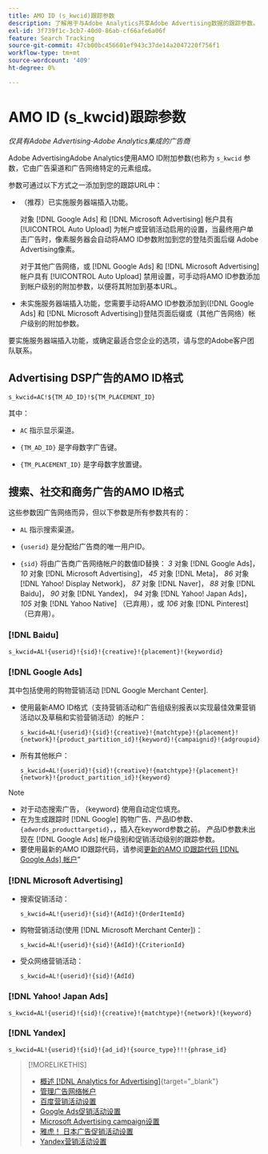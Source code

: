 ```yaml
---
title: AMO ID (s_kwcid)跟踪参数
description: 了解用于与Adobe Analytics共享Adobe Advertising数据的跟踪参数。
exl-id: 3f739f1c-3cb7-40d0-86ab-cf66afe6a06f
feature: Search Tracking
source-git-commit: 47cb00bc456601ef943c37de14a2047220f756f1
workflow-type: tm+mt
source-wordcount: '409'
ht-degree: 0%

---
```


# AMO ID (s_kwcid)跟踪参数

*仅具有Adobe Advertising-Adobe Analytics集成的广告商*

<!-- This should go in the Analytics integration chapter > IDs page, under "AMO IDs."  But I'll need to update with when/where to add the code for DSP clients. -->

Adobe AdvertisingAdobe Analytics使用AMO ID附加参数(也称为 `s_kwcid` 参数，它由广告渠道和广告网络特定的元素组成。

<!-- add everything below to IDs page -->

参数可通过以下方式之一添加到您的跟踪URL中：

* （推荐）已实施服务器端插入功能。

  对象 [!DNL Google Ads] 和 [!DNL Microsoft Advertising] 帐户具有 [!UICONTROL Auto Upload] 为帐户或营销活动启用的设置，当最终用户单击广告时，像素服务器会自动将AMO ID参数附加到您的登陆页面后缀 <!-- click a search ad or views a display ad --> Adobe Advertising像素。

  对于其他广告网络，或 [!DNL Google Ads] 和 [!DNL Microsoft Advertising] 帐户具有 [!UICONTROL Auto Upload] 禁用设置，可手动将AMO ID参数添加到帐户级别的附加参数，以便将其附加到基本URL。

* <!-- (Search, Social, & Commerce only) -->未实施服务器端插入功能，您需要手动将AMO ID参数添加到([!DNL Google Ads] 和 [!DNL Microsoft Advertising])登陆页面后缀或（其他广告网络）帐户级别的附加参数。

要实施服务器端插入功能，或确定最适合您企业的选项，请与您的Adobe客户团队联系。

## Advertising DSP广告的AMO ID格式

`s_kwcid=AC!${TM_AD_ID}!${TM_PLACEMENT_ID}`

其中：

* `AC` 指示显示渠道。

* `{TM_AD_ID}` 是字母数字广告键。

* `{TM_PLACEMENT_ID}` 是字母数字放置键。

## 搜索、社交和商务广告的AMO ID格式

这些参数因广告网络而异，但以下参数是所有参数共有的：

* `AL` 指示搜索渠道。 <!-- what about social/Facebook, and display ads on Google (like Gmail, YouTube)? -->

* `{userid}` 是分配给广告商的唯一用户ID。

* `{sid}` 将由广告商广告网络帐户的数值ID替换： *3* 对象 [!DNL Google Ads]， *10* 对象 [!DNL Microsoft Advertising]， *45* 对象 [!DNL Meta]， *86* 对象 [!DNL Yahoo! Display Network]， *87* 对象 [!DNL Naver]， *88* 对象 [!DNL Baidu]， *90* 对象 [!DNL Yandex]， *94* 对象 [!DNL Yahoo! Japan Ads]， *105* 对象 [!DNL Yahoo Native] （已弃用），或 *106* 对象 [!DNL Pinterest] （已弃用）。

### [!DNL Baidu]

`s_kwcid=AL!{userid}!{sid}!{creative}!{placement}!{keywordid}`

### [!DNL Google Ads]

其中包括使用的购物营销活动 [!DNL Google Merchant Center].

* 使用最新AMO ID格式（支持营销活动和广告组级别报表以实现最佳效果营销活动以及草稿和实验营销活动）的帐户：

  `s_kwcid=AL!{userid}!{sid}!{creative}!{matchtype}!{placement}!{network}!{product_partition_id}!{keyword}!{campaignid}!{adgroupid}`

* 所有其他帐户：

  `s_kwcid=AL!{userid}!{sid}!{creative}!{matchtype}!{placement}!{network}!{product_partition_id}!{keyword}`

>[!NOTE]
>
>* 对于动态搜索广告， {keyword} 使用自动定位填充。
>* 在为生成跟踪时 [!DNL Google] 购物广告、产品ID参数、 `{adwords_producttargetid}`，，插入在keyword参数之前。 产品ID参数未出现在 [!DNL Google Ads] 帐户级别和促销活动级别的跟踪参数。
>* 要使用最新的AMO ID跟踪代码，请参阅[更新的AMO ID跟踪代码 [!DNL Google Ads] 帐户](/help/search-social-commerce/campaign-management/accounts/update-amo-id-google.md)“ <!-- Update terminology there too. -->

<!--

### [!DNL Meta]

`s_kwcid=AL!{userid}!{sid}!{{ad.id}}!{{campaign.id}}!{{adset.id}}`

where:

* `{{ad.id}}` is the unique numeric ID for the ad/creative.

* `{{campaign.id}}` is the unique ID for the campaign.

* `{{adset.id}}` is the unique ID for the ad set.

-->

### [!DNL Microsoft Advertising]

* 搜索促销活动：

  `s_kwcid=AL!{userid}!{sid}!{AdId}!{OrderItemId}`

* 购物营销活动(使用 [!DNL Microsoft Merchant Center])：

  `s_kwcid=AL!{userid}!{sid}!{AdId}!{CriterionId}`

* 受众网络营销活动：

  `s_kwcid=AL!{userid}!{sid}!{AdId}`

### [!DNL Yahoo! Japan Ads]

`s_kwcid=AL!{userid}!{sid}!{creative}!{matchtype}!{network}!{keyword}`

### [!DNL Yandex]

`s_kwcid=AL!{userid}!{sid}!{ad_id}!{source_type}!!!{phrase_id}`

>[!MORELIKETHIS]
>
>* [概述 [!DNL Analytics for Advertising]](/help/integrations/analytics/overview.md){target="_blank"}
>* [管理广告网络帐户](/help/search-social-commerce/campaign-management/accounts/ad-network-account-manage.md)
>* [百度营销活动设置](/help/search-social-commerce/campaign-management/campaigns/campaign-settings-baidu.md)
>* [Google Ads促销活动设置](/help/search-social-commerce/campaign-management/campaigns/campaign-settings-google.md)
>* [Microsoft Advertising campaign设置](/help/search-social-commerce/campaign-management/campaigns/campaign-settings-microsoft.md)
>* [雅虎！ 日本广告促销活动设置](/help/search-social-commerce/campaign-management/campaigns/campaign-settings-yahoo-japan.md)
>* [Yandex营销活动设置](/help/search-social-commerce/campaign-management/campaigns/campaign-settings-yandex.md)
